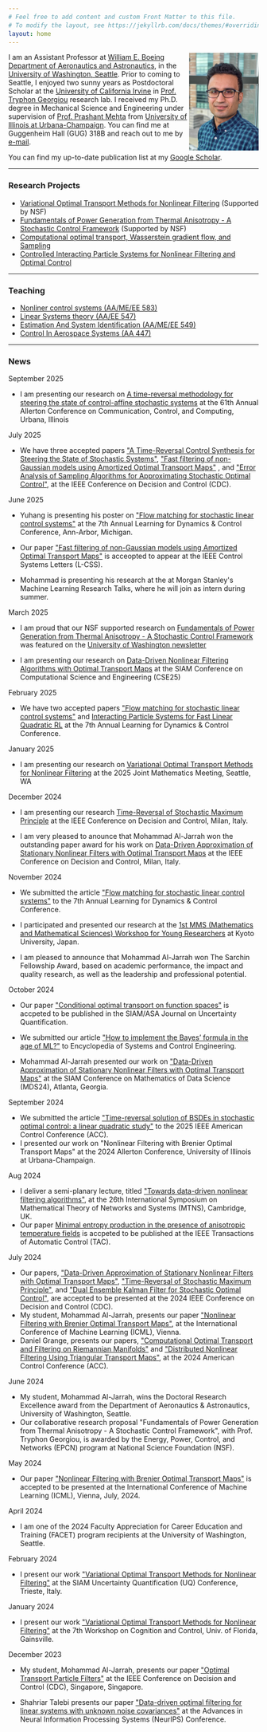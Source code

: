 ```yaml
---
# Feel free to add content and custom Front Matter to this file.
# To modify the layout, see https://jekyllrb.com/docs/themes/#overriding-theme-defaults
layout: home
---
```

<img style="float: right;"  src="./images/Amir.jpg" width="140"/>

I am an Assistant Professor at [William E. Boeing Department of Aeronautics and Astronautics](https://www.aa.washington.edu/), in the [University of Washington, Seattle](https://www.washington.edu/). 
Prior to coming to Seattle, I enjoyed two sunny years as Postdoctoral Scholar at the [University of California Irvine](https://uci.edu/) in [Prof. Tryphon Georgiou](http://georgiou.eng.uci.edu/index.html) research lab. I received my Ph.D. degree in Mechanical Science and Engineering under supervision of [Prof. Prashant Mehta](https://mehta.mechse.illinois.edu) from [University of Illinois at Urbana-Champaign](). You can find me at Guggenheim Hall (GUG) 318B and reach out to me by [e-mail](<amirtag@uw.edu>).           

You can find my up-to-date publication list at my [Google Scholar](https://scholar.google.com/citations?user=l96zhjwAAAAJ&hl=en).   

---
### Research Projects
- [Variational Optimal Transport Methods for Nonlinear Filtering](./research/#OTPF) (Supported by NSF)
- [Fundamentals of Power Generation from Thermal Anisotropy - A Stochastic Control Framework](./research/#anisotropy)  (Supported by NSF)
- [Computational optimal transport, Wasserstein gradient flow, and Sampling](./research/#OT)
- [Controlled Interacting Particle Systems for Nonlinear Filtering and Optimal Control](./research/#FPF)


---
### Teaching
- [Nonliner control systems (AA/ME/EE 583)](./teaching/#AA583)
- [Linear Systems theory (AA/EE 547)](./teaching/#AA547)
- [Estimation And System Identification (AA/ME/EE 549)](./teaching/#AA549)
- [Control In Aerospace Systems (AA 447)](./teaching/#AA447)

<!---
### Professional Experience/Education
- Postdoctoral Scholar ([with Tryphon Georgiou](http://georgiou.eng.uci.edu/index.html)), University of California, Irvine, 2019-2021       
- Ph.D. in Mechanical Engineering, [University of Illinois at Urbana-Champaign](https://illinois.edu/), 2019    
Advisor: [Prashant G. Mehta](http://mehta.mechse.illinois.edu/)
- M.S. in Mathematics, [University of Illinois at Urbana-Champaign](https://illinois.edu/), 2017
- B.S. in  Mechanical Engineering and Physics, [Sharif University of Technology](http://www.sharif.ir/web/en/), Iran, 2013  

--->
---
### News

September 2025
- I am presenting our research on [A time-reversal methodology for steering the state of control-affine stochastic systems]() at the 61th Annual Allerton Conference on Communication, Control, and Computing, Urbana, Illinois


July 2025
- We have three accepted papers ["A Time-Reversal Control Synthesis for Steering the State of Stochastic Systems"](https://arxiv.org/abs/2504.00238), ["Fast filtering of non-Gaussian models using Amortized Optimal Transport Maps"](https://arxiv.org/abs/2503.12633) , and ["Error Analysis of Sampling Algorithms for Approximating Stochastic Optimal Control"](https://arxiv.org/abs/2504.02198), at the IEEE Conference on Decision and Control (CDC). 

June 2025
- Yuhang is presenting his poster on ["Flow matching for stochastic linear control systems"](https://arxiv.org/abs/2412.00617) at the 7th Annual Learning for Dynamics & Control Conference, Ann-Arbor, Michigan.

- Our paper ["Fast filtering of non-Gaussian models using Amortized Optimal Transport Maps"](https://arxiv.org/abs/2503.12633) is acceopted to appear at the IEEE Control Systems Letters (L-CSS).

- Mohammad is presenting his research at the at Morgan Stanley's Machine Learning Research Talks, where he will join as intern  during summer. 

March 2025
- I am proud that our NSF supported research on [Fundamentals of Power Generation from Thermal Anisotropy - A Stochastic Control Framework](./research/#anisotropy) was featured on the [University of Washington newsletter](https://www.aa.washington.edu/news/article/2025-02-14/bacteria-inspires-nanoengines)

-  I am presenting our research on [Data-Driven Nonlinear Filtering Algorithms with Optimal Transport Maps]() at the SIAM Conference on Computational Science and Engineering (CSE25)

February 2025
- We have two accepted papers ["Flow matching for stochastic linear control systems"](https://arxiv.org/abs/2412.00617) and [Interacting Particle Systems for Fast Linear Quadratic RL](https://arxiv.org/abs/2406.11057) at the 7th Annual Learning for Dynamics & Control Conference.

January 2025
- I am presenting our research  on [Variational Optimal Transport Methods for Nonlinear Filtering]() at the 2025 Joint Mathematics Meeting, Seattle, WA


December 2024
- I am presenting our research [Time-Reversal of Stochastic Maximum Principle](https://amirtag.github.io/files/CDC-2024-slides.pdf) at the IEEE Conference on Decision and Control, Milan, Italy. 

- I am very pleased to anounce that Mohammad Al-Jarrah won the outstanding paper award for his work on [Data-Driven Approximation of Stationary Nonlinear Filters with Optimal Transport Maps](https://arxiv.org/abs/2403.15630)  at the IEEE Conference on Decision and Control, Milan, Italy. 


November 2024
- We submitted the article ["Flow matching for stochastic linear control systems"](https://arxiv.org/abs/2412.00617) to the 7th Annual Learning for Dynamics & Control Conference. 

- I participated and presented our research at the  [1st MMS (Mathematics and Mathematical Sciences) Workshop for Young Researchers](https://www.math.kyoto-u.ac.jp/ja/event/conference/5525) at Kyoto University, Japan.

- I am pleased to announce that Mohammad Al-Jarrah won The Sarchin Fellowship Award, based on academic performance, the impact and quality research, as well as the leadership and professional potential. 

October 2024
- Our paper ["Conditional optimal transport on function spaces"](https://arxiv.org/abs/2311.05672)  is accpeted to be published in the SIAM/ASA Journal on Uncertainty Quantification.

- We submitted our article ["How to implement the Bayes’ formula in the age of ML?"](https://arxiv.org/abs/2411.09653) to Encyclopedia of Systems and Control Engineering. 

- Mohammad Al-Jarrah presented our work on ["Data-Driven Approximation of Stationary Nonlinear Filters with Optimal Transport Maps"](https://meetings.siam.org/sess/dsp_talk.cfm?p=139660) at the SIAM Conference on Mathematics of Data Science (MDS24), Atlanta, Georgia. 

September 2024
- We submitted the article ["Time-reversal solution of BSDEs in stochastic optimal control: a linear quadratic study"](https://arxiv.org/abs/2410.04615) to the 2025 IEEE American Control Conference (ACC).       
- I presented our work on "Nonlinear Filtering with Brenier Optimal Transport Maps" at the 2024 Allerton Conference, University of Illinois at Urbana-Champaign.

Aug 2024
- I deliver a semi-planary lecture, titled ["Towards data-driven nonlinear filtering algorithms"](https://mtns2024.eng.cam.ac.uk/plenary-semi-plenary-lectures/), at the 26th International Symposium on Mathematical Theory of Networks and Systems (MTNS), Cambridge, UK. 
- Our paper [Minimal entropy production in the presence of anisotropic temperature fields](https://arxiv.org/abs/2302.04401) is accpeted to be published at the IEEE Transactions of Automatic Control (TAC). 

July 2024 
- Our papers, ["Data-Driven Approximation of Stationary Nonlinear Filters with Optimal Transport Maps"](https://arxiv.org/abs/2403.15630), ["Time-Reversal of Stochastic Maximum Principle"](https://arxiv.org/abs/2403.02044), and ["Dual Ensemble Kalman Filter for Stochastic Optimal Control"](https://arxiv.org/abs/2404.06696), are accepted to be presented at the 2024 IEEE Conference on Decision and Control (CDC). 
- My student, Mohammad Al-Jarrah, presents our paper ["Nonlinear Filtering with Brenier Optimal Transport Maps"](https://icml.cc/virtual/2024/poster/33624), at the International Conference of Machine Learning (ICML), Vienna. 
- Daniel Grange, presents our papers, ["Computational Optimal Transport and Filtering on Riemannian Manifolds"]((https://ieeexplore.ieee.org/abstract/document/10314716/)) and ["Distributed Nonlinear Filtering Using Triangular Transport Maps"](https://arxiv.org/abs/2310.19000), at the 2024 American Control Conference (ACC). 

June 2024 
- My student, Mohammad Al-Jarrah, wins the Doctoral Research Excellence award from the Department of Aeronautics & Astronautics, University of Washington, Seattle.    
- Our collaborative research proposal "Fundamentals of Power Generation from Thermal Anisotropy - A Stochastic Control Framework", with Prof. Tryphon Georgiou, is awarded by the Energy, Power, Control, and Networks (EPCN) program at National Science Foundation (NSF).  


May 2024
- Our paper ["Nonlinear Filtering with Brenier Optimal Transport Maps"](https://arxiv.org/abs/2310.13886) is accepted to be presented at the International Conference of Machine Learning (ICML), Vienna, July, 2024. 

April 2024
- I am one of the 2024 Faculty Appreciation for Career Education and Training (FACET) program recipients at the University of Washington, Seattle.  

February 2024
- I present our work ["Variational Optimal Transport Methods for Nonlinear Filtering"](../files/SIAM-UQ-2024.pdf) at the SIAM Uncertainty Quantification (UQ) Conference, Trieste, Italy. 

January 2024
- I present our work ["Variational Optimal Transport Methods for Nonlinear Filtering"](../files/UF-2024.pdf) at the 7th Workshop on Cognition and Control, Univ. of Florida, Gainsville. 

December 2023
- My student, Mohammad Al-Jarrah, presents our paper ["Optimal Transport Particle Filters"](../files/CDC-2023-slides-Mohammad.pdf) at the IEEE Conference on Decision and Control (CDC), Singapore, Singapore. 

- Shahriar Talebi presents our paper ["Data-driven optimal filtering for linear systems with unknown noise covariances"](https://proceedings.neurips.cc/paper_files/paper/2023/hash/dbe8185809cb7032ec7ec6e365e3ed3b-Abstract-Conference.html) at the 
Advances in Neural Information Processing Systems (NeurIPS) Conference. 
